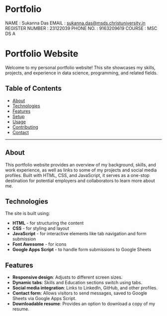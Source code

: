 # Portfolio

NAME : Sukanna Das
EMAIL : sukanna.das@msds.christuniversity.in  
REGISTER NUMBER : 23122039 
PHONE NO. : 9163209619 
COURSE : MSC DS A

# Portfolio Website

Welcome to my personal portfolio website! This site showcases my skills, projects, and experience in data science, programming, and related fields.

## Table of Contents
- [About](#about)
- [Technologies](#technologies)
- [Features](#features)
- [Setup](#setup)
- [Usage](#usage)
- [Contributing](#contributing)
- [Contact](#contact)

---

## About
This portfolio website provides an overview of my background, skills, and work experience, as well as links to some of my projects and social media profiles. Built with HTML, CSS, and JavaScript, it serves as a one-stop destination for potential employers and collaborators to learn more about me.

## Technologies
The site is built using:
- **HTML** - for structuring the content
- **CSS** - for styling and layout
- **JavaScript** - for interactive elements like tab navigation and form submission
- **Font Awesome** - for icons
- **Google Apps Script** - to handle form submissions to Google Sheets

## Features
- **Responsive design**: Adjusts to different screen sizes.
- **Dynamic tabs**: Skills and Education sections switch using tabs.
- **Social media integration**: Links to LinkedIn, GitHub, and other profiles.
- **Contact form**: Allows visitors to send messages, saved to Google Sheets via Google Apps Script.
- **Downloadable resume**: Provides an option to download a copy of my resume.


